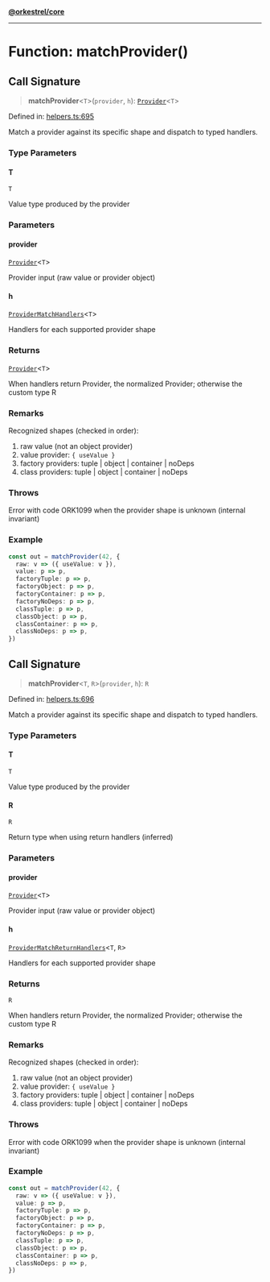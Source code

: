 [**@orkestrel/core**](../index.md)

***

# Function: matchProvider()

## Call Signature

> **matchProvider**\<`T`\>(`provider`, `h`): [`Provider`](../type-aliases/Provider.md)\<`T`\>

Defined in: [helpers.ts:695](https://github.com/orkestrel/core/blob/98df1af1b029ad0f39e413b90869151f4152e5dd/src/helpers.ts#L695)

Match a provider against its specific shape and dispatch to typed handlers.

### Type Parameters

#### T

`T`

Value type produced by the provider

### Parameters

#### provider

[`Provider`](../type-aliases/Provider.md)\<`T`\>

Provider input (raw value or provider object)

#### h

[`ProviderMatchHandlers`](../type-aliases/ProviderMatchHandlers.md)\<`T`\>

Handlers for each supported provider shape

### Returns

[`Provider`](../type-aliases/Provider.md)\<`T`\>

When handlers return Provider<T>, the normalized Provider<T>; otherwise the custom type R

### Remarks

Recognized shapes (checked in order):
1. raw value (not an object provider)
2. value provider: `{ useValue }`
3. factory providers: tuple | object | container | noDeps
4. class providers: tuple | object | container | noDeps

### Throws

Error with code ORK1099 when the provider shape is unknown (internal invariant)

### Example

```ts
const out = matchProvider(42, {
  raw: v => ({ useValue: v }),
  value: p => p,
  factoryTuple: p => p,
  factoryObject: p => p,
  factoryContainer: p => p,
  factoryNoDeps: p => p,
  classTuple: p => p,
  classObject: p => p,
  classContainer: p => p,
  classNoDeps: p => p,
})
```

## Call Signature

> **matchProvider**\<`T`, `R`\>(`provider`, `h`): `R`

Defined in: [helpers.ts:696](https://github.com/orkestrel/core/blob/98df1af1b029ad0f39e413b90869151f4152e5dd/src/helpers.ts#L696)

Match a provider against its specific shape and dispatch to typed handlers.

### Type Parameters

#### T

`T`

Value type produced by the provider

#### R

`R`

Return type when using return handlers (inferred)

### Parameters

#### provider

[`Provider`](../type-aliases/Provider.md)\<`T`\>

Provider input (raw value or provider object)

#### h

[`ProviderMatchReturnHandlers`](../type-aliases/ProviderMatchReturnHandlers.md)\<`T`, `R`\>

Handlers for each supported provider shape

### Returns

`R`

When handlers return Provider<T>, the normalized Provider<T>; otherwise the custom type R

### Remarks

Recognized shapes (checked in order):
1. raw value (not an object provider)
2. value provider: `{ useValue }`
3. factory providers: tuple | object | container | noDeps
4. class providers: tuple | object | container | noDeps

### Throws

Error with code ORK1099 when the provider shape is unknown (internal invariant)

### Example

```ts
const out = matchProvider(42, {
  raw: v => ({ useValue: v }),
  value: p => p,
  factoryTuple: p => p,
  factoryObject: p => p,
  factoryContainer: p => p,
  factoryNoDeps: p => p,
  classTuple: p => p,
  classObject: p => p,
  classContainer: p => p,
  classNoDeps: p => p,
})
```
